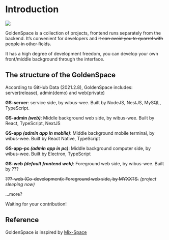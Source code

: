 # Introduction

![](https://gitee.com/wibus/blog-assets-goo/raw/master/asset-pic/20220208121020.jpg)

GoldenSpace is a collection of projects, frontend runs separately from the backend. It’s convenient for developers and ~~it can avoid you to quarrel with people in other fields.~~

It has a high degree of development freedom, you can develop your own front/middle background through the interface.

## The structure of the GoldenSpace

According to GitHub Data (2021.2.8), GoldenSpace includes: server(release), admin(demo) and web(private)

**GS-server**: service side,  by wibus-wee. Built by NodeJS, NestJS, MySQL, TypeScript.

**GS-admin *(web)***: Middle background web side, by wibus-wee. Built by React, TypeScript, NextJS

**GS-app *(admin app in moblie)***: Middle background mobile terminal, by wibus-wee. Built by React Native, TypeScript 

**GS-app-pc *(admin app in pc)***: Middle background computer side, by wibus-wee. Built by Electron, TypeScript

**GS-web *(default frontend web)***: Foreground web side, by wibus-wee. Built by ???

<gray><thin>~~???-web (Co-development): Foreground web side, by MYXXTS.~~ *(project sleeping now)*</thin></gray>

...more?

Waiting for your contribution!


## Reference

GoldenSpace is inspired by [Mix-Space](https://github.com/mx-space)

